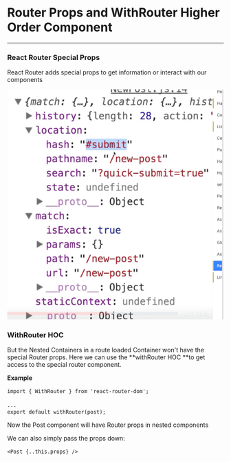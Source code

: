 # Router Props and WithRouter Higher Order Component

---

### React Router Special Props

React Router adds special props to get information or interact with our components

![](/assets/special_router_props.png)

### WithRouter HOC

But the Nested Containers in a route loaded Container won't have the special Router props. Here we can use the **withRouter HOC **to get access to the special router component.

**Example**

```
import { WithRouter } from 'react-router-dom';

...
export default withRouter(post);
```

Now the Post component will have Router props in nested components

We can also simply pass the props down:

```
<Post {..this.props} />
```



